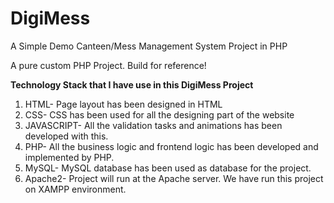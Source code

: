 # DigiMess

A Simple Demo Canteen/Mess Management System Project in PHP


A pure custom PHP Project. Build for reference!

**Technology Stack that I have use in this DigiMess Project**

1) HTML- Page layout has been designed in HTML
2) CSS- CSS has been used for all the designing part of the website
3) JAVASCRIPT- All the validation tasks and animations has been developed with this.
4) PHP- All the business logic and frontend logic has been developed and implemented by PHP.
5) MySQL- MySQL database has been used as database for the project.
6) Apache2- Project will run at the Apache server.
We have run this project on XAMPP environment.


